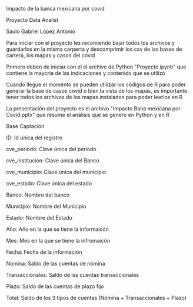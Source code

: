 Impacto de la banca mexicana por covid

Proyecto Data Analist

Saulo Gabriel López Antonio

Para iniciar con el proyecto les recomiendo bajar todos los archivos y guardarlos en la misma carperta y descomprimir los csv de las bases de cartera, los mapas y casos del covid

Primero deben de iniciar con el el archivo de Python "Proyecto.ipynb" que contiene la mayoria de las indicaciones y contenido que se utilizó

Cuando llegue el momento se pueden utilizar los códigos de R para poder generar la base de casos covid o bien la vista de los mapas, es importante tener todos los archivos de los mapas instalados para poder leerlos en R

La presentación del proyecto es el archivo "Impacto Bana mexicana por Covid.pptx" que resume el análisis que se genero en Python y en R



Base Captación


ID: Id única del registro

cve_periodo: Clave única del periodo

cve_institucion: Clave única del Banco

cve_municipio: Clave única del municipio

cve_estado: Clave única del estado

Banco: Nombre del banco

Municipio: Nombre del Municipio

Estado: Nombre del Estado

Año: Año en la que se tiene la informaicón

Mes: Mes en la que se tiene la infromaicón

Fecha: Fecha de la información

Nomina: Saldo de las cuentas de nómina

Transaccionales: Saldo de las cuentas transaccionales

Plazo: Saldo de las cuentas de plazo fijo

Total: Saldo de los 3 tipos de cuentas (Nómina + Transaccionales + Plazo)






